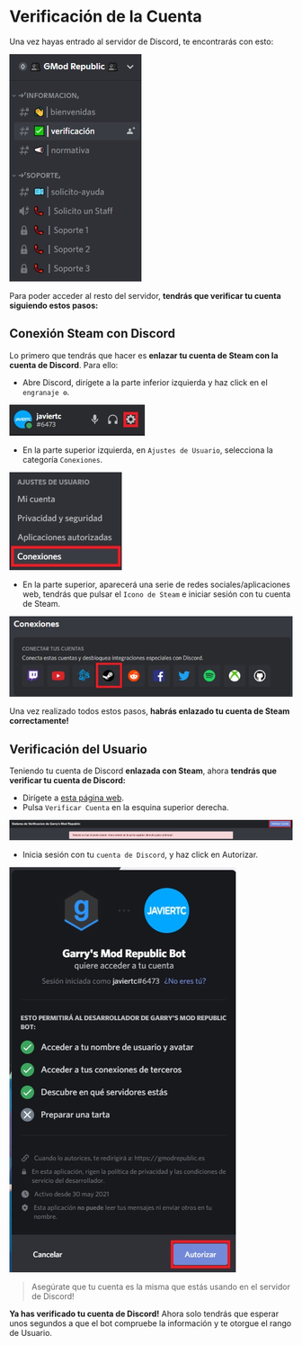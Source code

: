 # Verificación de la Cuenta
Una vez hayas entrado al servidor de Discord, te encontrarás con esto:

![](./img/1.jpg)

Para poder acceder al resto del servidor, **tendrás que verificar tu cuenta siguiendo estos pasos:**

## Conexión Steam con Discord
Lo primero que tendrás que hacer es **enlazar tu cuenta de Steam con la cuenta de Discord**. Para ello:
- Abre Discord, dirígete a la parte inferior izquierda y haz click en el `engranaje ⚙️`.

![](./img/2.jpg)

- En la parte superior izquierda, en `Ajustes de Usuario`, selecciona la categoría `Conexiones`.

![](./img/3.jpg)

- En la parte superior, aparecerá una serie de redes sociales/aplicaciones web, tendrás que pulsar el `Icono de Steam` e iniciar sesión con tu cuenta de Steam.

![](./img/4.jpg)

Una vez realizado todos estos pasos, **habrás enlazado tu cuenta de Steam correctamente!**

## Verificación del Usuario
Teniendo tu cuenta de Discord **enlazada con Steam**, ahora **tendrás que verificar tu cuenta de Discord:**
- Dirígete a [esta página web](https://gmodrepublic.es/verificar/).
- Pulsa `Verificar Cuenta` en la esquina superior derecha.

![](./img/5.jpg)

- Inicia sesión con tu `cuenta de Discord`, y haz click en Autorizar.

![](./img/6.jpg)

> Asegúrate que tu cuenta es la misma que estás usando en el servidor de Discord!

**Ya has verificado tu cuenta de Discord!** Ahora solo tendrás que esperar unos segundos a que el bot compruebe la información y te otorgue el rango de Usuario.